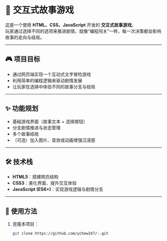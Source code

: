 # 🌟 交互式故事游戏

这是一个使用 **HTML、CSS、JavaScript** 开发的 **交互式故事游戏**。  
玩家通过选择不同的选项来推进剧情，就像“编程闯关”一样，每一次决策都会影响故事的走向与结局。  

---

## 🎮 项目目标
- 通过网页端实现一个互动式文字冒险游戏  
- 利用简单的编程逻辑来驱动剧情发展  
- 让玩家在选择中体验不同的故事分支与结局  

---

## ✨ 功能规划
- 基础游戏界面（故事文本 + 选择按钮）  
- 分支剧情推进与状态管理  
- 多个故事结局  
- （可选）加入图片、音效或动画增强沉浸感  

---

## 🛠️ 技术栈
- **HTML5**：搭建网页结构  
- **CSS3**：美化界面、提升交互体验  
- **JavaScript (ES6+)**：实现游戏逻辑与剧情分支  

---

## 🚀 使用方法
1. 克隆本项目：
   ```bash
   git clone https://github.com/ychew247/-.git
